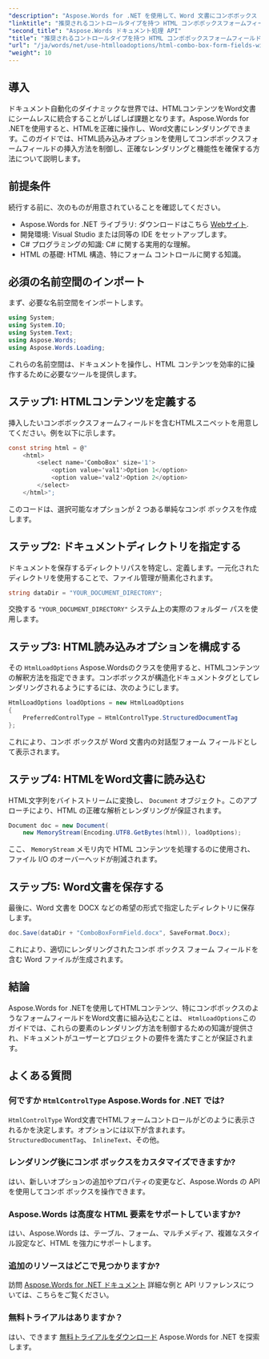 ```yaml
---
"description": "Aspose.Words for .NET を使用して、Word 文書にコンボボックス フォーム フィールドを挿入する方法を学びます。このステップバイステップ ガイドでは、HTML 読み込みオプション、推奨されるコントロールの種類、そしてシームレスなドキュメント自動化を実現するための高度なカスタマイズ ヒントを紹介します。"
"linktitle": "推奨されるコントロールタイプを持つ HTML コンボボックスフォームフィールド"
"second_title": "Aspose.Words ドキュメント処理 API"
"title": "推奨されるコントロールタイプを持つ HTML コンボボックスフォームフィールド"
"url": "/ja/words/net/use-htmlloadoptions/html-combo-box-form-fields-with-preferred-control-types/"
"weight": 10
---
```


## 導入

ドキュメント自動化のダイナミックな世界では、HTMLコンテンツをWord文書にシームレスに統合することがしばしば課題となります。Aspose.Words for .NETを使用すると、HTMLを正確に操作し、Word文書にレンダリングできます。このガイドでは、HTML読み込みオプションを使用してコンボボックスフォームフィールドの挿入方法を制御し、正確なレンダリングと機能性を確保する方法について説明します。

## 前提条件

続行する前に、次のものが用意されていることを確認してください。

- Aspose.Words for .NET ライブラリ: ダウンロードはこちら [Webサイト](https://releases。aspose.com/words/net/). 
- 開発環境: Visual Studio または同等の IDE をセットアップします。  
- C# プログラミングの知識: C# に関する実用的な理解。  
- HTML の基礎: HTML 構造、特にフォーム コントロールに関する知識。  

## 必須の名前空間のインポート

まず、必要な名前空間をインポートします。

```csharp
using System;
using System.IO;
using System.Text;
using Aspose.Words;
using Aspose.Words.Loading;
```

これらの名前空間は、ドキュメントを操作し、HTML コンテンツを効率的に操作するために必要なツールを提供します。

## ステップ1: HTMLコンテンツを定義する

挿入したいコンボボックスフォームフィールドを含むHTMLスニペットを用意してください。例を以下に示します。

```csharp
const string html = @"
    <html>
        <select name='ComboBox' size='1'>
            <option value='val1'>Option 1</option>
            <option value='val2'>Option 2</option>
        </select>
    </html>";
```

このコードは、選択可能なオプションが 2 つある単純なコンボ ボックスを作成します。

## ステップ2: ドキュメントディレクトリを指定する

ドキュメントを保存するディレクトリパスを特定し、定義します。一元化されたディレクトリを使用することで、ファイル管理が簡素化されます。

```csharp
string dataDir = "YOUR_DOCUMENT_DIRECTORY";
```

交換する `"YOUR_DOCUMENT_DIRECTORY"` システム上の実際のフォルダー パスを使用します。

## ステップ3: HTML読み込みオプションを構成する

その `HtmlLoadOptions` Aspose.Wordsのクラスを使用すると、HTMLコンテンツの解釈方法を指定できます。コンボボックスが構造化ドキュメントタグとしてレンダリングされるようにするには、次のようにします。

```csharp
HtmlLoadOptions loadOptions = new HtmlLoadOptions
{
    PreferredControlType = HtmlControlType.StructuredDocumentTag
};
```

これにより、コンボ ボックスが Word 文書内の対話型フォーム フィールドとして表示されます。

## ステップ4: HTMLをWord文書に読み込む

HTML文字列をバイトストリームに変換し、 `Document` オブジェクト。このアプローチにより、HTML の正確な解析とレンダリングが保証されます。

```csharp
Document doc = new Document(
    new MemoryStream(Encoding.UTF8.GetBytes(html)), loadOptions);
```

ここ、 `MemoryStream` メモリ内で HTML コンテンツを処理するのに使用され、ファイル I/O のオーバーヘッドが削減されます。

## ステップ5: Word文書を保存する

最後に、Word 文書を DOCX などの希望の形式で指定したディレクトリに保存します。

```csharp
doc.Save(dataDir + "ComboBoxFormField.docx", SaveFormat.Docx);
```

これにより、適切にレンダリングされたコンボ ボックス フォーム フィールドを含む Word ファイルが生成されます。

## 結論

Aspose.Words for .NETを使用してHTMLコンテンツ、特にコンボボックスのようなフォームフィールドをWord文書に組み込むことは、 `HtmlLoadOptions`このガイドでは、これらの要素のレンダリング方法を制御するための知識が提供され、ドキュメントがユーザーとプロジェクトの要件を満たすことが保証されます。

## よくある質問

### 何ですか `HtmlControlType` Aspose.Words for .NET では?
`HtmlControlType` Word文書でHTMLフォームコントロールがどのように表示されるかを決定します。オプションには以下が含まれます。 `StructuredDocumentTag`、 `InlineText`、その他。

### レンダリング後にコンボ ボックスをカスタマイズできますか?
はい、新しいオプションの追加やプロパティの変更など、Aspose.Words の API を使用してコンボ ボックスを操作できます。

### Aspose.Words は高度な HTML 要素をサポートしていますか?
はい、Aspose.Words は、テーブル、フォーム、マルチメディア、複雑なスタイル設定など、HTML を強力にサポートします。

### 追加のリソースはどこで見つかりますか?
訪問 [Aspose.Words for .NET ドキュメント](https://reference.aspose.com/words/net/) 詳細な例と API リファレンスについては、こちらをご覧ください。

### 無料トライアルはありますか？
はい、できます [無料トライアルをダウンロード](https://releases.aspose.com/) Aspose.Words for .NET を探索します。